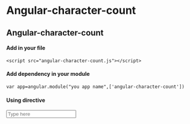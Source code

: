 # Angular-character-count
Angular-character-count 
---------------------------------------------------

#### **Add in your file**
```
<script src="angular-character-count.js"></script>
```
####  **Add dependency in your module**

    var app=angular.module("you app name",['angular-character-count'])
    
####  **Using directive**

   <input class="form-control" type="text" placeholder="Type here" name="firstFormName" ng-model="first_name" ng-maxlength="50" char-count warning-count="10" danger-count="5">
